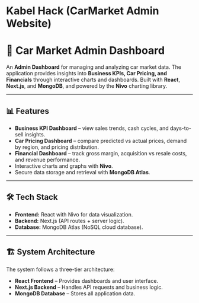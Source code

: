 # Kabel Hack (CarMarket Admin Website)

# 🚗 Car Market Admin Dashboard  

An **Admin Dashboard** for managing and analyzing car market data. The application provides insights into **Business KPIs, Car Pricing, and Financials** through interactive charts and dashboards. Built with **React**, **Next.js**, and **MongoDB**, and powered by the **Nivo** charting library.  

---

## 📊 Features  
- **Business KPI Dashboard** – view sales trends, cash cycles, and days-to-sell insights.  
- **Car Pricing Dashboard** – compare predicted vs actual prices, demand by region, and pricing distribution.  
- **Financial Dashboard** – track gross margin, acquisition vs resale costs, and revenue performance.  
- Interactive charts and graphs with **Nivo**.  
- Secure data storage and retrieval with **MongoDB Atlas**.  

---

## 🛠️ Tech Stack  
- **Frontend:** React with Nivo for data visualization.  
- **Backend:** Next.js (API routes + server logic).  
- **Database:** MongoDB Atlas (NoSQL cloud database).  

---

## 🏗️ System Architecture  
The system follows a three-tier architecture:  

- **React Frontend** – Provides dashboards and user interface.  
- **Next.js Backend** – Handles API requests and business logic.  
- **MongoDB Database** – Stores all application data.  
